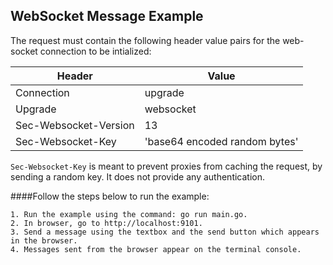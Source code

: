 ## WebSocket Message Example

The request must contain the following header value pairs for the web-socket connection to be intialized:

| Header                | Value                         |
|-----------------------|-------------------------------|
| Connection            | upgrade                       |
| Upgrade               | websocket                     |
| Sec-Websocket-Version | 13                            |
| Sec-Websocket-Key     | 'base64 encoded random bytes' |

`Sec-Websocket-Key` is meant to prevent proxies from caching the request, by sending a random key. It does not provide any authentication.

####Follow the steps below to run the example:<br/>
```
1. Run the example using the command: go run main.go.
2. In browser, go to http://localhost:9101.
3. Send a message using the textbox and the send button which appears in the browser.
4. Messages sent from the browser appear on the terminal console.
```
